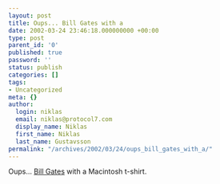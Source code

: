 ```yaml
---
layout: post
title: Oups... Bill Gates with a
date: 2002-03-24 23:46:18.000000000 +00:00
type: post
parent_id: '0'
published: true
password: ''
status: publish
categories: []
tags:
- Uncategorized
meta: {}
author:
  login: niklas
  email: niklas@protocol7.com
  display_name: Niklas
  first_name: Niklas
  last_name: Gustavsson
permalink: "/archives/2002/03/24/oups_bill_gates_with_a/"
---
```

Oups... [Bill Gates](http://toastdesign.com/apple1984ad/d10gatesEtc.html) with a Macintosh t-shirt.

